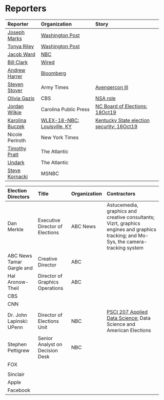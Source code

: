 # Reporters


Reporter | Organization | Story
:--- | :--- | :---
[Joseph Marks](https://www.washingtonpost.com/people/joseph-marks/) |[Washington Post]() |
[Tonya Riley](https://www.washingtonpost.com/people/tonya-riley/) |[Washington Post]() |
[Jacob Ward](https://twitter.com/byjacobward?lang=en)|[NBC]() |
[Bill Clark]() |[Wired]() |
[Andrew Harrer]()|[Bloomberg]() |
[Steven Stover]() |Army Times |[Avengercon III](https://www.army.mil/article/214354/avengercon_iii_the_hacker_training_event_for_todays_cyber_warrior)
[Olivia Gazis]() |CBS |[NSA role](https://www.cbsnews.com/news/the-nsa-prepares-to-defend-2020-elections-drawing-lessons-from-2018-midterms/)
[Jordan Wilkie](https://carolinapublicpress.org/author/jordan-wilkie/)   | Carolina Public Press  |[NC Board of Elections: 18Oct19](https://carolinapublicpress.org/29421/nc-board-of-elections-campaigns-to-earn-voter-trust-amid-changes/)
[Karolina Buczek ](https://www.lex18.com/karolina-buczek)  | [WLEX-18-NBC: Louisville, KY]()  | [Kentucky State election security: 16Oct19](https://www.lex18.com/news/experts-weigh-in-on-kentucky-state-election-security)
Nicole Perlroth  | New York Times  |
[Timothy Pratt](https://www.theatlantic.com/author/timothy-pratt/)| The Atlantic |
[Undark](https://www.theatlantic.com/author/undark/)  | The Atlantic  |
[Steve Kornacki](http://www.msnbc.com/msnbc-live/steve-kornacki-biography)   |  MSNBC |

Election Directors |Title| Organization | Contractors
:--- | :--- | :--- | :---
Dan Merkle| Executive Director of Elections |  ABC News|Astucemedia, graphics and creative consultants; Vizrt, graphics engines and graphics tracking; and Mo-Sys, the camera-tracking system
ABC News  Tamar Gargle and   |Creative Director   |ABC
Hal Aronow-Theil   | Director of Graphics Operations   | ABC  |   |
  | CBS  |   |
  | CNN  |   |
Dr. John Lapinski: UPenn  | Director of Elections Unit  | NBC  |[PSCI 207 Applied Data Science:](https://www.stephenpettigrew.com/files/syllabus/psci207.pdf) Data Science and American Elections
Stephen Pettigrew|Senior Analyst on Decision Desk|NBC|
  | FOX  |   |
|   |   |   |
  |  Sinclair |   |
  | Apple  |   |
  | Facebook  |   |
